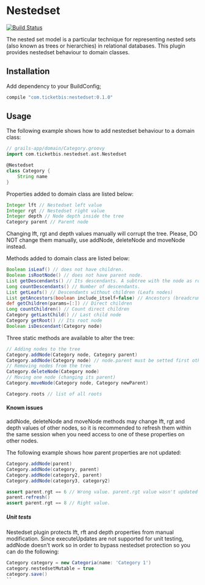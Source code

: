 # Nestedset

[![Build
Status](https://travis-ci.org/ticketbis/grails-nestedset.png?branch=master)](https://travis-ci.org/ticketbis/grails-nestedset)

The nested set model is a particular technique for representing nested sets (also known as trees or hierarchies) in relational databases. This plugin provides nestedset behaviour to domain classes.

## Installation

Add dependency to your BuildConfig;

```groovy
compile "com.ticketbis:nestedset:0.1.0"
```

## Usage

The following example shows how to add nestedset behaviour to a domain class:

```groovy
// grails-app/domain/Category.groovy
import com.ticketbis.nestedset.ast.Nestedset

@Nestedset
class Category {
    String name
}
```

Properties added to domain class are listed below:
```groovy
Integer lft // Nestedset left value
Integer rgt // Nestedset right value
Integer depth // Node depth inside the tree
Category parent // Parent node
```
Changing lft, rgt and depth values manually will corrupt the tree. Please, DO NOT change them manually, use addNode, deleteNode and moveNode instead.


Methods added to domain class are listed below:
```groovy
Boolean isLeaf() // does not have children.
Boolean isRootNode() // does not have parent node.
List getDescendants() // Its descendants. A subtree with the node as root.
Long countDescendants() // Number of descendants.
List getLeafs() // Descendants without children (Leafs nodes)
List getAncestors(boolean include_itself=false) // Ancestors (breadcrumb)
def getChildren(params=[:]) // Direct children
Long countChildren() // Count direct children
Category getLastChild() // Last child node
Category getRoot() // Its root node
Boolean isDescendant(Category node) 
```

Three static methods are available to alter the tree:
```groovy
// Adding nodes to the tree
Category.addNode(Category node, Category parent)
Category.addNode(Category node) // node.parent must be setted first otherwise will be a root node
// Removing nodes from the tree
Category.deleteNode(Category node)
// Moving one node (changing its parent)
Category.moveNode(Category node, Category newParent)
```

```groovy
Category.roots // list of all roots
```

#### Known issues
addNode, deleteNode and moveNode methods may change lft, rgt and depth values of other nodes, so it is recommended to refresh them within the same session when you need access to one of these properties on other nodes.

The following example shows how parent properties are not updated:
```groovy
Category.addNode(parent)
Category.addNode(category, parent)
Category.addNode(category2, parent)
Category.addNode(category3, category2)

assert parent.rgt == 6 // Wrong value. parent.rgt value wasn't updated after Category.addNode(category3, category2)
parent.refresh()
assert parent.rgt == 8 // Right value.
```

##### Unit tests
Nestedset plugin protects lft, rft and depth properties from manual modification. Since executeUpdates are not supported for unit testing, addNode doesn't work so in order to bypass nestedset protection
so you can do the following:
```groovy
Category category = new Categoria(name: 'Category 1')
category.nestedsetMutable = true
category.save()
``
